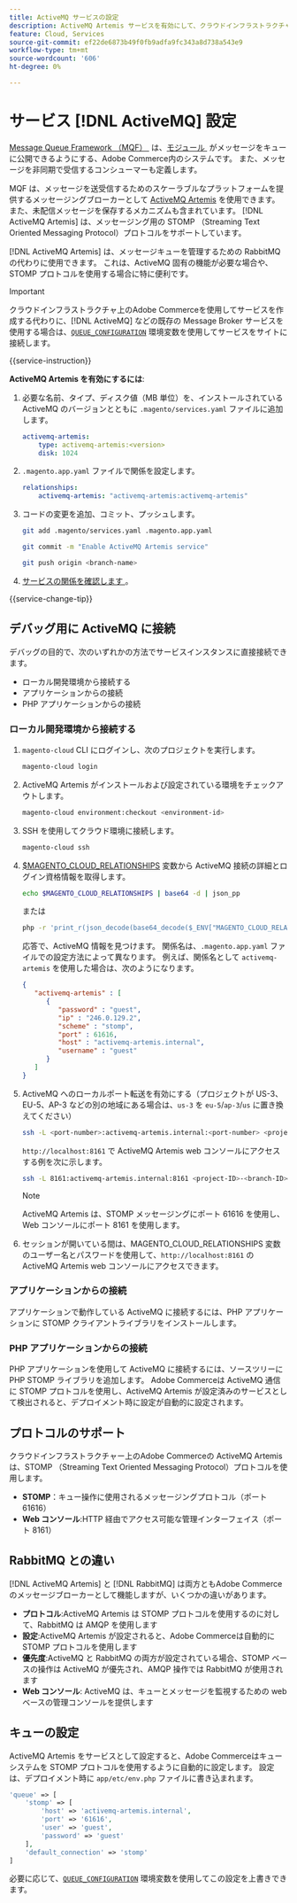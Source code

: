 ```yaml
---
title: ActiveMQ サービスの設定
description: ActiveMQ Artemis サービスを有効にして、クラウドインフラストラクチャー上のAdobe Commerceのメッセージキューを管理する方法について説明します。
feature: Cloud, Services
source-git-commit: ef22de6873b49f0fb9adfa9fc343a8d738a543e9
workflow-type: tm+mt
source-wordcount: '606'
ht-degree: 0%

---
```


# サービス [!DNL ActiveMQ] 設定

[Message Queue Framework （MQF） &#x200B;](https://experienceleague.adobe.com/docs/commerce-operations/configuration-guide/message-queues/message-queue-framework.html) は、[&#x200B; モジュール &#x200B;](https://experienceleague.adobe.com/en/docs/commerce-operations/implementation-playbook/glossary#module) がメッセージをキューに公開できるようにする、Adobe Commerce内のシステムです。 また、メッセージを非同期で受信するコンシューマーも定義します。

MQF は、メッセージを送受信するためのスケーラブルなプラットフォームを提供するメッセージングブローカーとして [ActiveMQ Artemis](https://activemq.apache.org/components/artemis/) を使用できます。 また、未配信メッセージを保存するメカニズムも含まれています。 [!DNL ActiveMQ Artemis] は、メッセージング用の STOMP （Streaming Text Oriented Messaging Protocol）プロトコルをサポートしています。

[!DNL ActiveMQ Artemis] は、メッセージキューを管理するための RabbitMQ の代わりに使用できます。 これは、ActiveMQ 固有の機能が必要な場合や、STOMP プロトコルを使用する場合に特に便利です。

>[!IMPORTANT]
>
>クラウドインフラストラクチャ上のAdobe Commerceを使用してサービスを作成する代わりに、[!DNL ActiveMQ] などの既存の Message Broker サービスを使用する場合は、[`QUEUE_CONFIGURATION`](../environment/variables-deploy.md#queue_configuration) 環境変数を使用してサービスをサイトに接続します。

{{service-instruction}}

**ActiveMQ Artemis を有効にするには**:

1. 必要な名前、タイプ、ディスク値（MB 単位）を、インストールされている ActiveMQ のバージョンとともに `.magento/services.yaml` ファイルに追加します。

   ```yaml
   activemq-artemis:
       type: activemq-artemis:<version>
       disk: 1024
   ```

1. `.magento.app.yaml` ファイルで関係を設定します。

   ```yaml
   relationships:
       activemq-artemis: "activemq-artemis:activemq-artemis"
   ```

1. コードの変更を追加、コミット、プッシュします。

   ```bash
   git add .magento/services.yaml .magento.app.yaml
   ```

   ```bash
   git commit -m "Enable ActiveMQ Artemis service"
   ```

   ```bash
   git push origin <branch-name>
   ```

1. [&#x200B; サービスの関係を確認します &#x200B;](services-yaml.md#service-relationships)。

{{service-change-tip}}

## デバッグ用に ActiveMQ に接続

デバッグの目的で、次のいずれかの方法でサービスインスタンスに直接接続できます。

- ローカル開発環境から接続する
- アプリケーションからの接続
- PHP アプリケーションからの接続

### ローカル開発環境から接続する

1. `magento-cloud` CLI にログインし、次のプロジェクトを実行します。

   ```bash
   magento-cloud login
   ```

1. ActiveMQ Artemis がインストールおよび設定されている環境をチェックアウトします。

   ```bash
   magento-cloud environment:checkout <environment-id>
   ```

1. SSH を使用してクラウド環境に接続します。

   ```bash
   magento-cloud ssh
   ```

1. [$MAGENTO_CLOUD_RELATIONSHIPS](../application/properties.md#relationships) 変数から ActiveMQ 接続の詳細とログイン資格情報を取得します。

   ```bash
   echo $MAGENTO_CLOUD_RELATIONSHIPS | base64 -d | json_pp
   ```

   または

   ```bash
   php -r 'print_r(json_decode(base64_decode($_ENV["MAGENTO_CLOUD_RELATIONSHIPS"])));'
   ```

   応答で、ActiveMQ 情報を見つけます。 関係名は、`.magento.app.yaml` ファイルでの設定方法によって異なります。 例えば、関係名として `activemq-artemis` を使用した場合は、次のようになります。

   ```json
   {
      "activemq-artemis" : [
         {
            "password" : "guest",
            "ip" : "246.0.129.2",
            "scheme" : "stomp",
            "port" : 61616,
            "host" : "activemq-artemis.internal",
            "username" : "guest"
         }
      ]
   }
   ```

1. ActiveMQ へのローカルポート転送を有効にする（プロジェクトが US-3、EU-5、AP-3 などの別の地域にある場合は、``us-3`` を ``eu-5``/``ap-3``/``us`` に置き換えてください）

   ```bash
   ssh -L <port-number>:activemq-artemis.internal:<port-number> <project-ID>-<branch-ID>@ssh.us.magentosite.cloud
   ```

   `http://localhost:8161` で ActiveMQ Artemis web コンソールにアクセスする例を次に示します。

   ```bash
   ssh -L 8161:activemq-artemis.internal:8161 <project-ID>-<branch-ID>@ssh.us.magentosite.cloud
   ```

   >[!NOTE]
   >
   >ActiveMQ Artemis は、STOMP メッセージングにポート 61616 を使用し、Web コンソールにポート 8161 を使用します。

1. セッションが開いている間は、MAGENTO_CLOUD_RELATIONSHIPS 変数のユーザー名とパスワードを使用して、`http://localhost:8161` の ActiveMQ Artemis web コンソールにアクセスできます。

### アプリケーションからの接続

アプリケーションで動作している ActiveMQ に接続するには、PHP アプリケーションに STOMP クライアントライブラリをインストールします。

### PHP アプリケーションからの接続

PHP アプリケーションを使用して ActiveMQ に接続するには、ソースツリーに PHP STOMP ライブラリを追加します。 Adobe Commerceは ActiveMQ 通信に STOMP プロトコルを使用し、ActiveMQ Artemis が設定済みのサービスとして検出されると、デプロイメント時に設定が自動的に設定されます。

## プロトコルのサポート

クラウドインフラストラクチャー上のAdobe Commerceの ActiveMQ Artemis は、STOMP （Streaming Text Oriented Messaging Protocol）プロトコルを使用します。

- **STOMP**：キュー操作に使用されるメッセージングプロトコル（ポート 61616）
- **Web コンソール**:HTTP 経由でアクセス可能な管理インターフェイス（ポート 8161）

## RabbitMQ との違い

[!DNL ActiveMQ Artemis] と [!DNL RabbitMQ] は両方ともAdobe Commerceのメッセージブローカーとして機能しますが、いくつかの違いがあります。

- **プロトコル**:ActiveMQ Artemis は STOMP プロトコルを使用するのに対して、RabbitMQ は AMQP を使用します
- **設定**:ActiveMQ Artemis が設定されると、Adobe Commerceは自動的に STOMP プロトコルを使用します
- **優先度**:ActiveMQ と RabbitMQ の両方が設定されている場合、STOMP ベースの操作は ActiveMQ が優先され、AMQP 操作では RabbitMQ が使用されます
- **Web コンソール**: ActiveMQ は、キューとメッセージを監視するための web ベースの管理コンソールを提供します

## キューの設定

ActiveMQ Artemis をサービスとして設定すると、Adobe Commerceはキューシステムを STOMP プロトコルを使用するように自動的に設定します。 設定は、デプロイメント時に `app/etc/env.php` ファイルに書き込まれます。

```php
'queue' => [
    'stomp' => [
        'host' => 'activemq-artemis.internal',
        'port' => '61616',
        'user' => 'guest',
        'password' => 'guest'
    ],
    'default_connection' => 'stomp'
]
```

必要に応じて、[`QUEUE_CONFIGURATION`](../environment/variables-deploy.md#queue_configuration) 環境変数を使用してこの設定を上書きできます。

